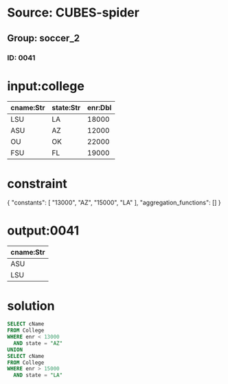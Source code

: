 # Source: CUBES-spider
## Group: soccer_2
### ID: 0041

# input:college

| cname:Str | state:Str | enr:Dbl |
|---|---|---|
| LSU | LA | 18000 |
| ASU | AZ | 12000 |
| OU | OK | 22000 |
| FSU | FL | 19000 |

# constraint

{
  "constants": [
    "13000",
    "AZ",
    "15000",
    "LA"
  ],
  "aggregation_functions": []
}

# output:0041

| cname:Str |
|---|
| ASU |
| LSU |

# solution

```sql
SELECT cName
FROM College
WHERE enr < 13000
  AND state = "AZ"
UNION
SELECT cName
FROM College
WHERE enr > 15000
  AND state = "LA"
```
